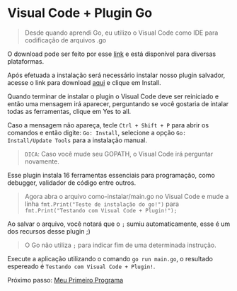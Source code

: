 # Visual Code + Plugin Go

> Desde quando aprendi Go, eu utilizo o Visual Code como IDE para codificação de arquivos .go

O download pode ser feito por esse [link](https://code.visualstudio.com/Download) e está disponível para diversas plataformas.

Após efetuada a instalação será necessário instalar nosso plugin salvador, acesse o link para download [aqui](https://marketplace.visualstudio.com/items?itemName=lukehoban.Go) e clique em Install.

Quando terminar de instalar o plugin o Visual Code deve ser reiniciado e então uma mensagem irá aparecer, perguntando se você gostaria de intalar todas as ferramentas, clique em Yes to all.

Caso a mensagem não apareça, tecle `Ctrl + Shift + P` para abrir os comandos e então digite: `Go: Install`, selecione a opção `Go: Install/Update Tools` para a instalação manual.

> `DICA`: Caso você mude seu GOPATH, o Visual Code irá perguntar novamente.

Esse plugin instala 16 ferramentas essenciais para programação, como debugger, validador de código entre outros.

> Agora abra o arquivo como-instalar/main.go no Visual Code e mude a linha `fmt.Print("Teste de instalação do go!")` para `fmt.Print("Testando com Visual Code + Plugin!");`

Ao salvar o arquivo, você notará que o `;` sumiu automaticamente, esse é um dos recursos desse plugin ;)

> O Go não utiliza `;` para indicar fim de uma determinada instrução.

Execute a aplicação utilizando o comando `go run main.go`, o resultado espereado é `Testando com Visual Code + Plugin!`.

Próximo passo: [Meu Primeiro Programa](/meu-primeiro-programa)